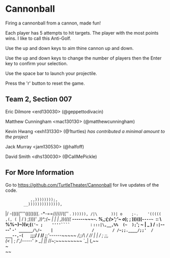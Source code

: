 Cannonball
==========

Firing a cannonball from a cannon, made fun!

Each player has 5 attempts to hit targets. The player with the most points wins. I like to call this Anti-Golf.

Use the up and down keys to aim thine cannon up and down.

Use the up and down keys to change the number of players then the Enter key to confirm your selection.

Use the space bar to launch your projectile. 

Press the 'r' button to reset the game.

Team 2, Section 007
-------------------
Eric Dilmore \<erd130030\> (@geppettodivacin)

Matthew Cunningham \<mac130130\> (@matthewcunningham)

Kevin Hwang \<exh131330\> (@1turtles) *has contributed a minimal amount to the project*

Jack Murray \<jam130530\> (@halfoff)

David Smith \<dhs130030\> (@CallMePickle)

For More Information
--------------------
Go to https://github.com/TurtleTheater/Cannonball for live updates of the code.




               ,,))))))));,
            __)))))))))))))),
 \|/       -\(((((''''((((((((.
 -*-==//////((''  .     `)))))),
 /|\      ))| o    ;-.    '(((((                                  ,(,
          ( `|    /  )    ;))))'                               ,_))^;(~
             |   |   |   ,))((((_     _____------~~~-.        %,;(;(>';'~
             o_);   ;    )))(((` ~---~  `::           \      %%~)~)(v;(`('~
                   ;    ''''````         `:       `:::|\,__,%%  (~  );`'; ~
                  |   _                )     /      `:|`----'     `-'
            ______/\/~    |                 /        /
          /~;;.____/;;'  /          ___--,-(   `;;;/
         / //  _;______;'------~~~~~    /;;/\    /
        //  | |                        / ;   \;;,\
       (<_  | ;                      /',/-----'  _>
        \_| ||_                     //~;~~~~~~~~~
            `\_|                   (,~~  
                                    \~\
                                     ~~